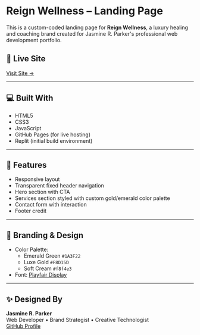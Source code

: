 # Reign Wellness – Landing Page

This is a custom-coded landing page for **Reign Wellness**, a luxury healing and coaching brand created for Jasmine R. Parker's professional web development portfolio.

## 🌟 Live Site  
[Visit Site →](https://shewebdeveloper.github.io/reignwellness/)

---

## 💻 Built With
- HTML5  
- CSS3  
- JavaScript  
- GitHub Pages (for live hosting)  
- Replit (initial build environment)  

---

## 📌 Features
- Responsive layout
- Transparent fixed header navigation
- Hero section with CTA
- Services section styled with custom gold/emerald color palette
- Contact form with interaction
- Footer credit

---

## 🎨 Branding & Design
- Color Palette:  
  - Emerald Green `#1A3F22`  
  - Luxe Gold `#F8D15D`  
  - Soft Cream `#f8f4e3`  
- Font: [Playfair Display](https://fonts.google.com/specimen/Playfair+Display)

---

## ✨ Designed By
**Jasmine R. Parker**  
Web Developer • Brand Strategist • Creative Technologist  
[GitHub Profile](https://github.com/shewebdeveloper)
